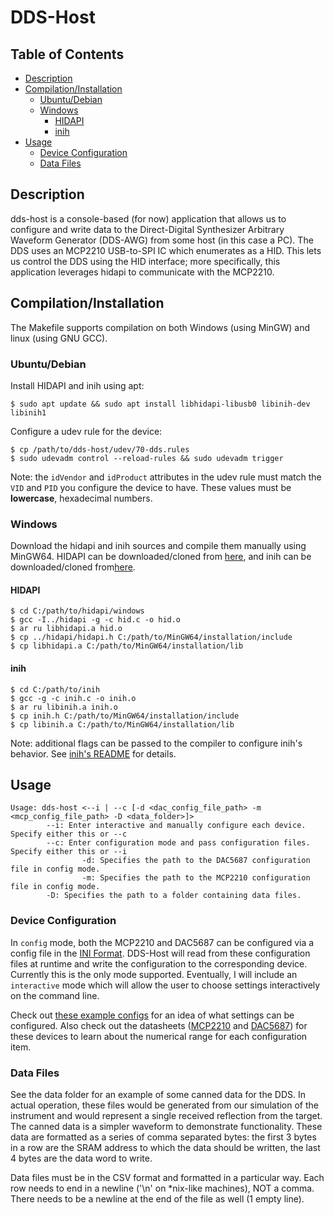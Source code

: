 # DDS-Host

## Table of Contents
* [Description](#description)
* [Compilation/Installation](#compilationinstallation)
  * [Ubuntu/Debian](#ubuntudebian)
  * [Windows](#windows)
    * [HIDAPI](#hidapi)
    * [inih](#inih)
* [Usage](#usage)
  * [Device Configuration](#device-configuration)
  * [Data Files](#data-files)


## Description
dds-host is a console-based (for now) application that allows us to configure and write data to the Direct-Digital Synthesizer Arbitrary Waveform Generator (DDS-AWG) from some host (in this case a PC). The DDS uses an MCP2210 USB-to-SPI IC which enumerates as a HID. This lets us control the DDS using the HID interface; more specifically, this application leverages hidapi to communicate with the MCP2210.

## Compilation/Installation
The Makefile supports compilation on both Windows (using MinGW) and linux (using GNU GCC).

### Ubuntu/Debian
Install HIDAPI and inih using apt:
```
$ sudo apt update && sudo apt install libhidapi-libusb0 libinih-dev libinih1
```

Configure a udev rule for the device:
```
$ cp /path/to/dds-host/udev/70-dds.rules
$ sudo udevadm control --reload-rules && sudo udevadm trigger
```
Note: the `idVendor` and `idProduct` attributes in the udev rule must match the `VID` and `PID` you configure the device to have. These values must be **lowercase**, hexadecimal numbers.

### Windows
Download the hidapi and inih sources and compile them manually using MinGW64. HIDAPI can be downloaded/cloned from [here](https://github.com/libusb/hidapi), and inih can be downloaded/cloned from[here](https://github.com/benhoyt/inih).

#### HIDAPI
```
$ cd C:/path/to/hidapi/windows
$ gcc -I../hidapi -g -c hid.c -o hid.o
$ ar ru libhidapi.a hid.o
$ cp ../hidapi/hidapi.h C:/path/to/MinGW64/installation/include
$ cp libhidapi.a C:/path/to/MinGW64/installation/lib
```

#### inih
```
$ cd C:/path/to/inih
$ gcc -g -c inih.c -o inih.o
$ ar ru libinih.a inih.o
$ cp inih.h C:/path/to/MinGW64/installation/include
$ cp libinih.a C:/path/to/MinGW64/installation/lib
```
Note: additional flags can be passed to the compiler to configure inih's behavior. See [inih's README](https://github.com/benhoyt/inih/blob/master/README.md) for details.

## Usage
```
Usage: dds-host <--i | --c [-d <dac_config_file_path> -m <mcp_config_file_path> -D <data_folder>]>
        --i: Enter interactive and manually configure each device. Specify either this or --c
        --c: Enter configuration mode and pass configuration files. Specify either this or --i
                -d: Specifies the path to the DAC5687 configuration file in config mode.
                -m: Specifies the path to the MCP2210 configuration file in config mode.
        -D: Specifies the path to a folder containing data files.
```

### Device Configuration
In `config` mode, both the MCP2210 and DAC5687 can be configured via a config file in the [INI Format](https://en.wikipedia.org/wiki/INI_file). DDS-Host will read from these configuration files at runtime and write the configuration to the corresponding device. Currently this is the only mode supported. Eventually, I will include an `interactive` mode which will allow the user to choose settings interactively on the command line.

Check out [these example configs](https://github.com/UWCubeSat/hs2-dds-host/tree/develop/cfg) for an idea of what settings can be configured. Also check out the datasheets ([MCP2210](https://ww1.microchip.com/downloads/en/DeviceDoc/22288A.pdf) and [DAC5687](https://www.ti.com/lit/gpn/dac5687)) for these devices to learn about the numerical range for each configuration item.

### Data Files
See the data folder for an example of some canned data for the DDS. In actual operation, these files would be generated from our simulation of the instrument and would represent a single received reflection from the target. The canned data is a simpler waveform to demonstrate functionality. These data are formatted as a series of comma separated bytes: the first 3 bytes in a row are the SRAM address to which the data should be written, the last 4 bytes are the data word to write.

Data files must be in the CSV format and formatted in a particular way. Each row needs to end in a newline ('\n' on \*nix-like machines), NOT a comma. There needs to be a newline at the end of the file as well (1 empty line).
